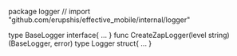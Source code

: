 package logger // import "github.com/erupshis/effective_mobile/internal/logger"

type BaseLogger interface{ ... }
    func CreateZapLogger(level string) (BaseLogger, error)
type Logger struct{ ... }
